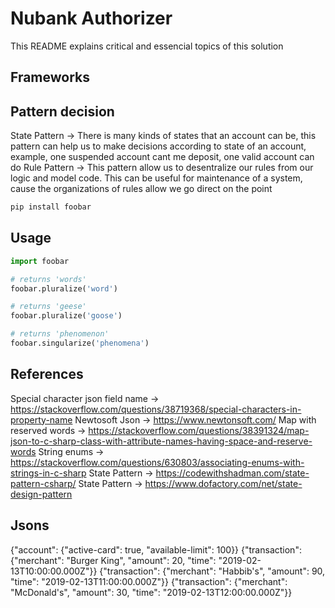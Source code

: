 # Nubank Authorizer

This README explains critical and essencial topics of this solution

## Frameworks
## Pattern decision 

State Pattern -> There is many kinds of states that an account can be, this pattern can help us to make decisions according to state of an account, example, one suspended account cant me deposit, one valid account can do 
Rule Pattern -> This pattern allow us to desentralize our rules from our logic and model code. This can be useful for maintenance of a system, cause the organizations of rules allow we go direct on the point


```bash
pip install foobar
```

## Usage

```python
import foobar

# returns 'words'
foobar.pluralize('word')

# returns 'geese'
foobar.pluralize('goose')

# returns 'phenomenon'
foobar.singularize('phenomena')
```

## References
Special character json field name -> https://stackoverflow.com/questions/38719368/special-characters-in-property-name
Newtosoft Json -> https://www.newtonsoft.com/
Map with reserved words -> https://stackoverflow.com/questions/38391324/map-json-to-c-sharp-class-with-attribute-names-having-space-and-reserve-words
String enums -> https://stackoverflow.com/questions/630803/associating-enums-with-strings-in-c-sharp
State Pattern -> https://codewithshadman.com/state-pattern-csharp/
State Pattern -> https://www.dofactory.com/net/state-design-pattern

## Jsons
{"account": {"active-card": true, "available-limit": 100}}
{"transaction": {"merchant": "Burger King", "amount": 20, "time": "2019-02-13T10:00:00.000Z"}}
{"transaction": {"merchant": "Habbib's", "amount": 90, "time": "2019-02-13T11:00:00.000Z"}}
{"transaction": {"merchant": "McDonald's", "amount": 30, "time": "2019-02-13T12:00:00.000Z"}}